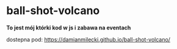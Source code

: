 # ball-shot-volcano

**To jest mój którki kod w js i zabawa na eventach**

dostepna pod:
https://damianmilecki.github.io/ball-shot-volcano/

